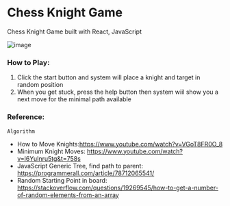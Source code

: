 # Chess Knight Game

Chess Knight Game built with React, JavaScript

![image](https://user-images.githubusercontent.com/56345848/152890648-e9506b97-79e0-45e0-940e-7c4459ef34a4.png)



### How to Play:

1. Click the start button and system will place a knight and target in random position
2. When you get stuck, press the help button then system wiil show you a next move for the minimal path available

### Reference:

`Algorithm`

- How to Move Knights:https://www.youtube.com/watch?v=VGoT8FR0O_8
- Minimum Knight Moves: https://www.youtube.com/watch?v=l6YuInru5tg&t=758s
-  JavaScript Generic Tree, find path to parent: https://programmerall.com/article/78712065541/
- Random Starting Point in board: https://stackoverflow.com/questions/19269545/how-to-get-a-number-of-random-elements-from-an-array
